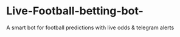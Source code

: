# Live-Football-betting-bot-
A smart bot for  football predictions with live odds &amp; telegram alerts

